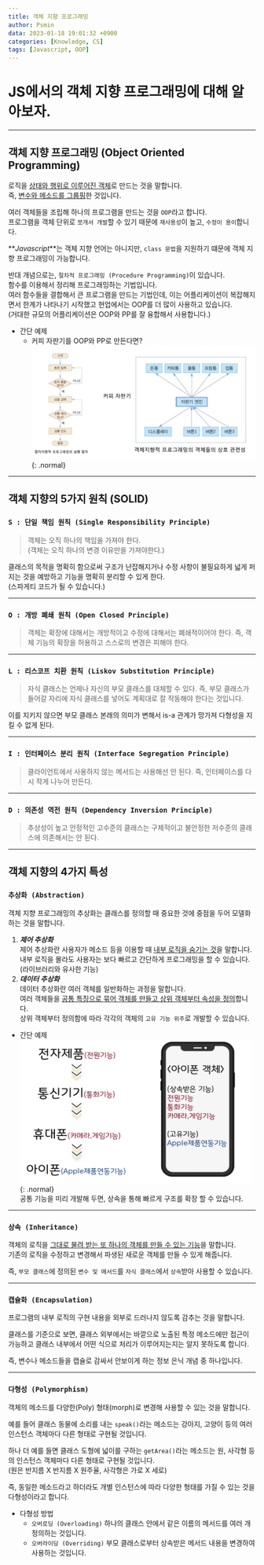 ```yaml
---
title: 객체 지향 프로그래밍
author: Psmin
data: 2023-01-18 19:01:32 +0900
categories: [Knowledge, CS]
tags: [Javascript, OOP]
---
```


# JS에서의 객체 지향 프로그래밍에 대해 알아보자.

---

## 객체 지향 프로그래밍 (Object Oriented Programming)

로직을 <u>상태와 행위로 이루어진 객체</u>로 만드는 것을 말합니다.  
즉, <u>변수와 메소드를 그룹핑</u>한 것입니다.

여러 객체들을 조립해 하나의 프로그램을 만드는 것을 `OOP`라고 합니다.  
프로그램을 객체 단위로 `쪼개서 개발`할 수 있기 때문에 `재사용성`이 높고, `수정이 용이`합니다.

**_Javascript_**는 객체 지향 언어는 아니지만, `class 문법`을 지원하기 떄문에 객체 지향 프로그래밍이 가능합니다.

반대 개념으로는, `절차적 프로그래밍 (Procedure Programming)`이 있습니다.  
함수를 이용해서 정리해 프로그래밍하는 기법입니다.  
여러 함수들을 결합해서 큰 프로그램을 만드는 기법인데, 이는 어플리케이션이 복잡해지면서 한계가 나타나기 시작했고 현업에서는 OOP를 더 많이 사용하고 있습니다.  
(거대한 규모의 어플리케이션은 OOP와 PP를 잘 융합해서 사용합니다.)

- 간단 예제
  - 커피 자판기를 OOP와 PP로 만든다면?  
    ![oop&PP](/assets/img/oop-ex.png){: .normal}

---

## 객체 지향의 5가지 원칙 (SOLID)

### `S : 단일 책임 원칙 (Single Responsibility Principle)`

> 객체는 오직 하나의 책임을 가져야 한다.  
> (객체는 오직 하나의 변경 이유만을 가져야한다.)

클래스의 목적을 명확히 함으로써 구조가 난잡해지거나 수정 사항이 불필요하게 넓게 퍼지는 것을 예방하고 기능을 명확히 분리할 수 있게 한다.  
 (스파게티 코드가 될 수 있습니다.)

---

### `O : 개방 폐쇄 원칙 (Open Closed Principle)`

> 객체는 확장에 대해서는 개방적이고 수정에 대해서는 폐쇄적이어야 한다.
> 즉, 객체 기능의 확장을 허용하고 스스로의 변경은 피해야 한다.

---

### `L : 리스코프 치환 원칙 (Liskov Substitution Principle)`

> 자식 클래스는 언제나 자신의 부모 클래스를 대체할 수 있다.
> 즉, 부모 클래스가 들어갈 자리에 자식 클래스를 넣어도 계획대로 잘 작동해야 한다는 것입니다.

이를 지키지 않으면 부모 클래스 본래의 의미가 변해서 is-a 관계가 망가져 다형성을 지킬 수 없게 된다.

---

### `I : 인터페이스 분리 원칙 (Interface Segregation Principle)`

> 클라이언트에서 사용하지 않는 메서드는 사용해선 안 된다.
> 즉, 인터페이스를 다시 작게 나누어 만든다.

---

### `D : 의존성 역전 원칙 (Dependency Inversion Principle)`

> 추상성이 높고 안정적인 고수준의 클래스는 구체적이고 불안정한 저수준의 클래스에 의존해서는 안 된다.

---

## 객체 지향의 4가지 특성

### `추상화 (Abstraction)`

객체 지향 프로그래밍의 추상화는 클래스를 정의할 때 중요한 것에 중점을 두어 모델화 하는 것을 말합니다.

1. **_제어 추상화_**  
   제어 추상화란 사용자가 메소드 등을 이용할 때 <u>내부 로직을 숨기는 것</u>을 말합니다.  
   내부 로직을 몰라도 사용자는 보다 빠르고 간단하게 프로그래밍을 할 수 있습니다.  
   (라이브러리와 유사한 기능)
2. **_데이터 추상화_**  
   데이터 추상화란 여러 객체를 일반화하는 과정을 말합니다.  
   여러 객체들을 <u>공통 특징으로 묶어 객체를 만들고 상위 객체부터 속성을 정의</u>합니다.  
   상위 객체부터 정의함에 따라 각각의 객체의 `고유 기능 위주`로 개발할 수 있습니다.

- 간단 예제  
  ![data-abstration](/assets/img/data-abstraction.png){: .normal}  
  공통 기능을 미리 개발해 두면, 상속을 통해 빠르게 구조를 확장 할 수 있습니다.

---

### `상속 (Inheritance)`

객체의 로직을 <u>그대로 물려 받는 또 하나의 객체를 만들 수 있는 기능</u>을 말합니다.  
기존의 로직을 수정하고 변경해서 파생된 새로운 객체를 만들 수 있게 해줍니다.

즉, `부모 클래스`에 정의된 `변수 및 메서드`를 `자식 클래스`에서 `상속`받아 사용할 수 있습니다.

---

### `캡슐화 (Encapsulation)`

프로그램의 내부 로직의 구현 내용을 외부로 드러나지 않도록 감추는 것을 말합니다.

클래스를 기준으로 보면, 클래스 외부에서는 바깥으로 노출된 특정 메소드에만 접근이 가능하고 클래스 내부에서 어떤 식으로 처리가 이루어지는지는 알지 못하도록 합니다.

즉, 변수나 메소드들을 캡슐로 감싸서 안보이게 하는 정보 은닉 개념 중 하나입니다.

---

### `다형성 (Polymorphism)`

객체의 메소드를 다양한(Poly) 형태(morph)로 변경해 사용할 수 있는 것을 말합니다.

예를 들어 클래스 <kbd>동물</kbd>에 소리를 내는 `speak()`라는 메소드는 <kbd>강아지</kbd>, <kbd>고양이</kbd> 등의 여러 인스턴스 객체마다 다른 형태로 구현될 것입니다.

하나 더 예를 들면 클래스 <kbd>도형</kbd>에 넓이를 구하는 `getArea()`라는 메소드는 <kbd>원</kbd>, <kbd>사각형</kbd> 등의 인스턴스 객체마다 다른 형태로 구현될 것입니다.  
(원은 반지름 X 반지름 X 원주율, 사각형은 가로 X 세로)

즉, 동일한 메소드라고 하더라도 개별 인스턴스에 따라 다양한 형태를 가질 수 있는 것을 다형성이라고 합니다.

- 다형성 방법
  - `오버로딩 (Overloading)`
    하나의 클래스 안에서 같은 이름의 메서드를 여러 개 정의하는 것입니다.
  - `오버라이딩 (Overriding)`
    부모 클래스로부터 상속받은 메서드 내용을 변경하여 사용하는 것입니다.
